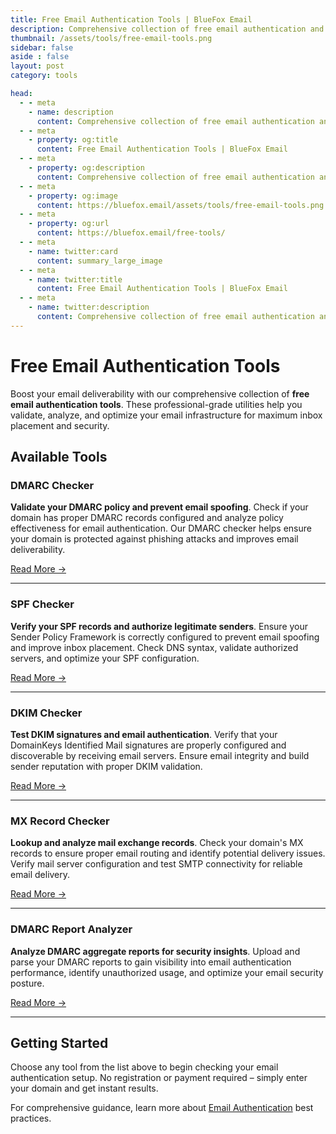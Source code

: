 ```yaml
---
title: Free Email Authentication Tools | BlueFox Email
description: Comprehensive collection of free email authentication and deliverability tools including DMARC checker, SPF validator, DKIM verifier, MX record lookup, and DMARC report analyzer.
thumbnail: /assets/tools/free-email-tools.png
sidebar: false
aside : false
layout: post
category: tools

head:
  - - meta
    - name: description
      content: Comprehensive collection of free email authentication and deliverability tools including DMARC checker, SPF validator, DKIM verifier, MX record lookup, and DMARC report analyzer.
  - - meta
    - property: og:title
      content: Free Email Authentication Tools | BlueFox Email
  - - meta
    - property: og:description
      content: Comprehensive collection of free email authentication and deliverability tools including DMARC checker, SPF validator, DKIM verifier, MX record lookup, and DMARC report analyzer.
  - - meta
    - property: og:image
      content: https://bluefox.email/assets/tools/free-email-tools.png
  - - meta
    - property: og:url
      content: https://bluefox.email/free-tools/
  - - meta
    - name: twitter:card
      content: summary_large_image
  - - meta
    - name: twitter:title
      content: Free Email Authentication Tools | BlueFox Email
  - - meta
    - name: twitter:description
      content: Comprehensive collection of free email authentication and deliverability tools including DMARC checker, SPF validator, DKIM verifier, MX record lookup, and DMARC report analyzer.
---
```


# Free Email Authentication Tools

Boost your email deliverability with our comprehensive collection of **free email authentication tools**. These professional-grade utilities help you validate, analyze, and optimize your email infrastructure for maximum inbox placement and security.

## Available Tools

### DMARC Checker
**Validate your DMARC policy and prevent email spoofing**. Check if your domain has proper DMARC records configured and analyze policy effectiveness for email authentication. Our DMARC checker helps ensure your domain is protected against phishing attacks and improves email deliverability.

[Read More →](/free-tools/dmarc-checker)

---

### SPF Checker  
**Verify your SPF records and authorize legitimate senders**. Ensure your Sender Policy Framework is correctly configured to prevent email spoofing and improve inbox placement. Check DNS syntax, validate authorized servers, and optimize your SPF configuration.

[Read More →](/free-tools/spf-checker)

---

### DKIM Checker
**Test DKIM signatures and email authentication**. Verify that your DomainKeys Identified Mail signatures are properly configured and discoverable by receiving email servers. Ensure email integrity and build sender reputation with proper DKIM validation.

[Read More →](/free-tools/dkim-checker)

---

### MX Record Checker
**Lookup and analyze mail exchange records**. Check your domain's MX records to ensure proper email routing and identify potential delivery issues. Verify mail server configuration and test SMTP connectivity for reliable email delivery.

[Read More →](/free-tools/mx-checker)

---

### DMARC Report Analyzer
**Analyze DMARC aggregate reports for security insights**. Upload and parse your DMARC reports to gain visibility into email authentication performance, identify unauthorized usage, and optimize your email security posture.

[Read More →](/free-tools/dmarc-report-analyzer)

---

## Getting Started

Choose any tool from the list above to begin checking your email authentication setup. No registration or payment required – simply enter your domain and get instant results.

For comprehensive guidance, learn more about [Email Authentication](/email-sending-concepts/email-authentication) best practices.
